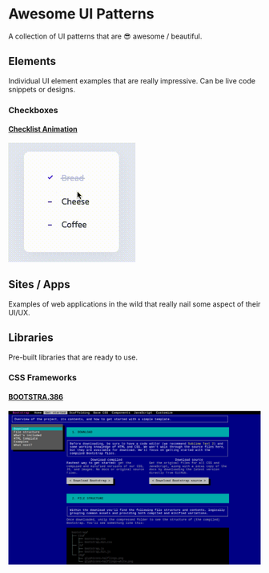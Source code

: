 # Awesome UI Patterns
A collection of UI patterns that are 😎 awesome / beautiful.

## Elements
Individual UI element examples that are really impressive. Can be live code snippets or designs.

### Checkboxes

#### [Checklist Animation](https://codepen.io/milanraring/pen/QWbqBGo)

![](images/checkboxes/checklist-animation.gif)


## Sites / Apps
Examples of web applications in the wild that really nail some aspect of their UI/UX.

## Libraries
Pre-built libraries that are ready to use.

### CSS Frameworks

#### [BOOTSTRA.386]()

![](images/libraries/bootstrap-386.png)
